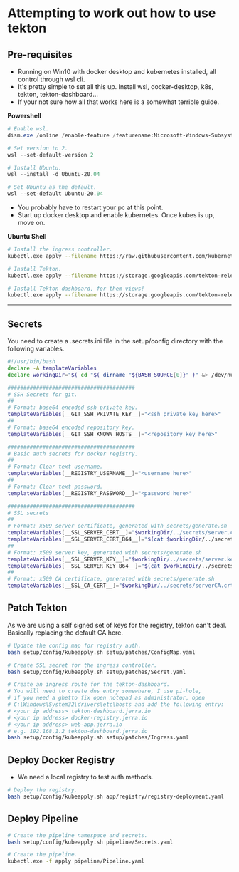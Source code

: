 # Attempting to work out how to use tekton
## Pre-requisites
- Running on Win10 with docker desktop and kubernetes installed, all control through wsl cli.
- It's pretty simple to set all this up. Install wsl, docker-desktop, k8s, tekton, tekton-dashboard...
- If your not sure how all that works here is a somewhat terrible guide.

__Powershell__
```powershell
# Enable wsl.
dism.exe /online /enable-feature /featurename:Microsoft-Windows-Subsystem-Linux /all /norestart

# Set version to 2.
wsl --set-default-version 2

# Install Ubuntu.
wsl --install -d Ubuntu-20.04

# Set Ubuntu as the default.
wsl --set-default Ubuntu-20.04
```
- You probably have to restart your pc at this point.
- Start up docker desktop and enable kubernetes. Once kubes is up, move on.

__Ubuntu Shell__
```bash
# Install the ingress controller.
kubectl.exe apply --filename https://raw.githubusercontent.com/kubernetes/ingress-nginx/controller-v0.41.2/deploy/static/provider/cloud/deploy.yaml

# Install Tekton.
kubectl.exe apply --filename https://storage.googleapis.com/tekton-releases/pipeline/latest/release.yaml

# Install Tekton dashboard, for them views!
kubectl.exe apply --filename https://storage.googleapis.com/tekton-releases/dashboard/latest/tekton-dashboard-release.yaml
```
---
## Secrets
You need to create a .secrets.ini file in the setup/config directory with the following variables.
```bash
#!/usr/bin/bash
declare -A templateVariables
declare workingDir="$( cd "$( dirname "${BASH_SOURCE[0]}" )" &> /dev/null && pwd )"

########################################
# SSH Secrets for git.
##
# Format: base64 encoded ssh private key.
templateVariables[__GIT_SSH_PRIVATE_KEY__]="<ssh private key here>"
##
# Format: base64 encoded repository key.
templateVariables[__GIT_SSH_KNOWN_HOSTS__]="<repository key here>"

########################################
# Basic auth secrets for docker registry.
##
# Format: Clear text username.
templateVariables[__REGISTRY_USERNAME__]="<username here>"
##
# Format: Clear text password.
templateVariables[__REGISTRY_PASSWORD__]="<password here>"

########################################
# SSL secrets
##
# Format: x509 server certificate, generated with secrets/generate.sh
templateVariables[__SSL_SERVER_CERT__]="$workingDir/../secrets/server.crt"
templateVariables[__SSL_SERVER_CERT_B64__]="$(cat $workingDir/../secrets/server.crt | base64 -w 0)"
##
# Format: x509 server key, generated with secrets/generate.sh
templateVariables[__SSL_SERVER_KEY__]="$workingDir/../secrets/server.key"
templateVariables[__SSL_SERVER_KEY_B64__]="$(cat $workingDir/../secrets/server.key | base64 -w 0)"
##
# Format: x509 CA certificate, generated with secrets/generate.sh
templateVariables[__SSL_CA_CERT__]="$workingDir/../secrets/serverCA.crt"
```

## Patch Tekton
As we are using a self signed set of keys for the registry, tekton can't deal. Basically replacing the default CA here.
```bash
# Update the config map for registry auth.
bash setup/config/kubeapply.sh setup/patches/ConfigMap.yaml

# Create SSL secret for the ingress controller.
bash setup/config/kubeapply.sh setup/patches/Secret.yaml

# Create an ingress route for the tekton-dashboard.
# You will need to create dns entry somewhere, I use pi-hole,
# if you need a ghetto fix open notepad as administrator, open
# C:\Windows\System32\drivers\etc\hosts and add the following entry:
# <your ip address> tekton-dashboard.jerra.io
# <your ip address> docker-registry.jerra.io
# <your ip address> web-app.jerra.io
# e.g. 192.168.1.2 tekton-dashboard.jerra.io
bash setup/config/kubeapply.sh setup/patches/Ingress.yaml
```
## Deploy Docker Registry
- We need a local registry to test auth methods.
```bash
# Deploy the registry.
bash setup/config/kubeapply.sh app/registry/registry-deployment.yaml
```

## Deploy Pipeline
```bash
# Create the pipeline namespace and secrets.
bash setup/config/kubeapply.sh pipeline/Secrets.yaml

# Create the pipeline.
kubectl.exe -f apply pipeline/Pipeline.yaml
```
